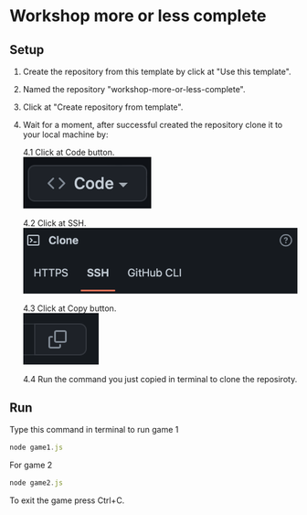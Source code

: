 # Workshop more or less complete

## Setup

1. Create the repository from this template by click at "Use this template".
2. Named the repository "workshop-more-or-less-complete".
3. Click at "Create repository from template".
4. Wait for a moment, after successful created the repository clone it to your local machine by:

    4.1 Click at Code button.  
![Click at Code image](./src/assets/readme_1.png)

    4.2 Click at SSH.  
![Click at SSH image](./src/assets/readme_2.png)

    4.3 Click at Copy button.  
![Click at copy image](./src/assets/readme_3.png)

    4.4 Run the command you just copied in terminal to clone the reposiroty.

## Run

Type this command in terminal to run game 1

```js
node game1.js
```

For game 2

```js
node game2.js
```

To exit the game press Ctrl+C.
